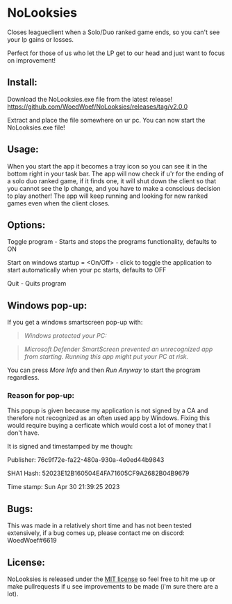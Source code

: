 # NoLooksies
Closes leagueclient when a Solo/Duo ranked game ends, so you can't see your lp gains or losses.

Perfect for those of us who let the LP get to our head and just want to focus on improvement!

## Install:
Download the NoLooksies.exe file from the latest release!
https://github.com/WoedWoef/NoLooksies/releases/tag/v2.0.0

Extract and place the file somewhere on ur pc.
You can now start the NoLooksies.exe file!

## Usage:

When you start the app it becomes a tray icon so you can see it in the bottom right in your task bar.
The app will now check if u'r for the ending of a solo duo ranked game, if it finds one, it will shut down the client so that you cannot see the lp change, and you have to make a conscious decision to play another!
The app will keep running and looking for new ranked games even when the client closes.


## Options:

Toggle program - Starts and stops the programs functionality, defaults to ON
 

Start on windows startup = <On/Off> - click to toggle the application to start automatically when your pc starts, defaults to OFF

 
Quit - Quits program


## Windows pop-up:
If you get a windows smartscreen pop-up with:
 
> *Windows protected your PC:*
 
> *Microsoft Defender SmartScreen prevented an unrecognized app from starting. Running this app might put your PC at risk.*


You can press *More Info* and then *Run Anyway* to start the program regardless.

### Reason for pop-up:
This popup is given because my application is not signed by a CA and therefore not recognized as an often used app by Windows.
Fixing this would require buying a cerficate which would cost a lot of money that I don't have.

It is signed and timestamped by me though:

Publisher: 76c9f72e-fa22-480a-930a-4e0ed44b9843 

SHA1 Hash: 52023E12B160504E4FA71605CF9A2682B04B9679

Time stamp: Sun Apr 30 21:39:25 2023

## Bugs:
This was made in a relatively short time and has not been tested extensively, if a bug comes up, please contact me on discord: WoedWoef#6619

## License:
NoLooksies is released under the [MIT license](LICENSE) so feel free to hit me up or make pullrequests if u see improvements to be made (i'm sure there are a lot).
